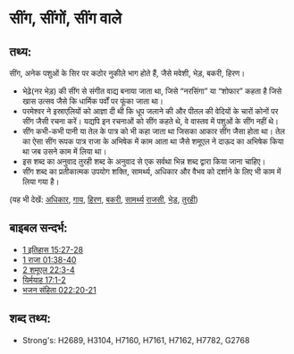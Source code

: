 # सींग, सींगों, सींग वाले #

## तथ्य: ##

सींग, अनेक पशुओं के सिर पर कठोर नुकीले भाग होते हैं, जैसे मवेशी, भेड़, बकरी, हिरण।

* भेढ़े(नर भेड़) की सींग से संगीत वाद्य बनाया जाता था, जिसे “नरसिंगा” या “शोफार” कहता है जिसे खास उत्सव जैसे कि धार्मिक पर्वों पर फूंका जाता था।
* परमेश्वर ने इस्राएलियों को आज्ञा दी थी कि धूप जलाने की और पीतल की वेदियों के चारों कोनों पर सींग जैसी रचना करें। यद्यपि इन रचनाओं को सींग कहते थे, वे वास्तव में पशुओं के सींग नहीं थे।
* सींग कभी-कभी पानी या तेल के पात्र को भी कहा जाता था जिसका आकार सींग जैसा होता था। तेल का ऐसा सींग रूपक पात्र राजा के अभिषेक में काम आता था जैसे शमूएल ने दाऊद का अभिषेक किया था जब उसने काम में लिया था।
* इस शब्द का अनुवाद तुरही शब्द के अनुवाद से एक सर्वथा भिन्न शब्द द्वारा किया जाना चाहिए।
* सींग शब्द का प्रतीकात्मक उपयोग शक्ति, सामर्थ्य, अधिकार और वैभव को दर्शाने के लिए भी काम में लिया गया है।

 

(यह भी देखें: [अधिकार](../kt/authority.md), [गाय](../other/cow.md), [हिरण](../other/deer.md), [बकरी](../other/goat.md), [सामर्थ्य](../kt/power.md) [राजसी](../other/royal.md), [भेड़](../other/sheep.md), [तुरही](../other/trumpet.md))

## बाइबल सन्दर्भ: ##

* [1 इतिहास 15:27-28](rc://en/tn/help/1ch/15/27)
* [1 राजा 01:38-40](rc://en/tn/help/1ki/01/38)
* [2 शमूएल 22:3-4](rc://en/tn/help/2sa/22/03)
* [यिर्मयाह 17:1-2](rc://en/tn/help/jer/17/01)
* [भजन संहिता 022:20-21](rc://en/tn/help/psa/022/020)

## शब्द तथ्य: ##

* Strong's: H2689, H3104, H7160, H7161, H7162, H7782, G2768
